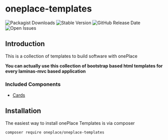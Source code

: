 # oneplace-templates

![Packagist Downloads](https://img.shields.io/packagist/dt/oneplace/oneplace-templates)
![Stable Version](https://img.shields.io/packagist/v/oneplace/oneplace-templates)
![GitHub Release Date](https://img.shields.io/github/release-date/oneplc/plc_x_templates)
![Open Issues](https://img.shields.io/github/issues-raw/oneplc/plc_x_templates)

## Introduction

This is a collection of templates to build software with onePlace

**You can actually use this collection of bootstrap based html templates for every laminas-mvc based application**

### Included Components

- [Cards](https://getbootstrap.com/docs/4.0/components/card/)

## Installation

The easiest way to install onePlace Templates is via composer
```shell script
composer require oneplace/oneplace-templates
```
